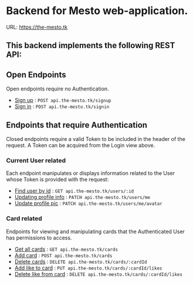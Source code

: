 # Backend for Mesto web-application.

URL: https://the-mesto.tk

## This backend implements the following REST API: 

## Open Endpoints

Open endpoints require no Authentication.

* [Sign up](docs/sign_up.md) : `POST api.the-mesto.tk/signup`
* [Sign in](docs/sign_in.md) : `POST api.the-mesto.tk/signin`

## Endpoints that require Authentication

Closed endpoints require a valid Token to be included in the header of the
request. A Token can be acquired from the Login view above.

### Current User related

Each endpoint manipulates or displays information related to the User whose
Token is provided with the request:

* [Find user by id](docs/user/get_user.md) : `GET api.the-mesto.tk/users/:id`
* [Updating profile info](docs/user/update_info.md) : `PATCH api.the-mesto.tk/users/me`
* [Update profile pic](docs/user/update_pic.md) : `PATCH api.the-mesto.tk/users/me/avatar`


### Card related

Endpoints for viewing and manipulating cards that the Authenticated User
has permissions to access.

* [Get all cards](cards/get_cards.md) : `GET api.the-mesto.tk/cards`
* [Add card](cards/add_card.md) : `POST api.the-mesto.tk/cards`
* [Delete cards](cards/pk/delete_card.md) : `DELETE api.the-mesto.tk/cards/:cardId`
* [Add like to card](cards/pk/put_like.md) : `PUT api.the-mesto.tk/cards/:cardId/likes`
* [Delete like from card](cards/pk/remove_like.md) : `DELETE api.the-mesto.tk/cards/:cardId/likes`

